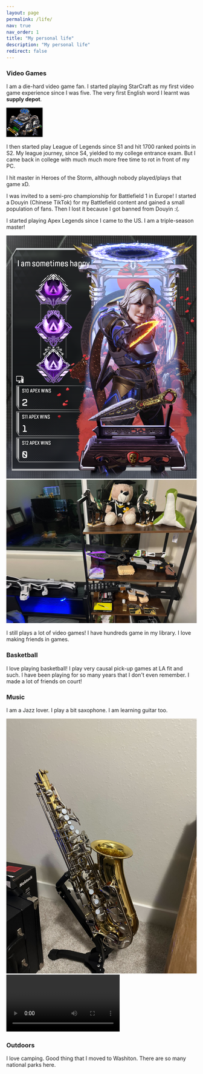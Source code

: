 ```yaml
---
layout: page
permalink: /life/
nav: true
nav_order: 1
title: "My personal life"
description: "My personal life"
redirect: false
---
```


### Video Games

I am a die-hard video game fan. I started playing StarCraft as my first video game experience since I was five. The very first English word I learnt was **supply depot**.

![A supply depot from StarCraft](assets/img/SupplyDepot_SC1_Game1.webp)

I then started play League of Legends since S1 and hit 1700 ranked points in S2. My league journey, since S4, yielded to my college entrance exam. But I came back in college with much much more free time to rot in front of my PC.

I hit master in Heroes of the Storm, although nobody played/plays that game xD.

I was invited to a semi-pro championship for Battlefield 1 in Europe! I started a Douyin \(Chinese TikTok\) for my Battlefield content and gained a small population of fans. Then I lost it because I got banned from Douyin :\(.

I started playing Apex Legends since I came to the US. I am a triple-season master!

![My banner!](assets/img/apex.png)
![My R-99, PK, Wingy, and Heirlooms!](assets/img/loot.jpg)

I still plays a lot of video games! I have hundreds game in my library. I love making friends in games.

### Basketball

I love playing basketball! I play very causal pick-up games at LA fit and such. I have been playing for so many years that I don't even remember. I made a lot of friends on court!

### Music

I am a Jazz lover. I play a bit saxophone. I am learning guitar too.

![My sax](assets/img/sax.jpg)
![From the start](assets/video/fromthestart.mp4)

### Outdoors

I love camping. Good thing that I moved to Washiton. There are so many national parks here.